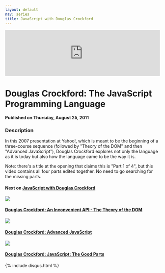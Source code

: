 ```yaml
---
layout: default
nav: series
title: JavaScript with Douglas Crockford
---
```


<div class="container">
    <div class="row mt grid">
        <div class="mt"></div>
        <div class="row" style="margin-bottom: 20px;">
            <div class="col-sm-push-1 col-sm-10 col-md-push-2 col-md-8">
                <div class="video-container">
                    <iframe width="100%" src="https://www.youtube.com/embed/v2ifWcnQs6M" frameborder="0" allowfullscreen></iframe>
                </div>
            </div>
            <div class="clearfix"></div>
            <div class="col-md-8">
                <h1>Douglas Crockford: The JavaScript Programming Language</h1>
                <h4>Published on Thursday, August 25, 2011</h4>
                <h3>Description</h3>
                <p>In this 2007 presentation at Yahoo!, which is meant to be the beginning of a three-course sequence (followed by "Theory of the DOM" and then "Advanced JavaScript"), Douglas Crockford explores not only the language as it is today but also how the language came to be the way it is.

Note: there's a title at the opening that claims this is "Part 1 of 4", but this video contains all four parts edited together. No need to go searching for the missing parts.</p>
            </div>
            <div class="col-md-4">
                <h4>Next on <a href="/series/javascript-with-douglas-crockford">JavaScript with Douglas Crockford</a></h4><div class="row" style="margin-bottom: 20px">
            <div class="col-md-6">
                <a href="/series/javascript-with-douglas-crockford/douglas-crockford-an-inconvenient-api-the-theory-of-the-dom">
                    <img src="/img/blank.gif" data-echo="https://i.ytimg.com/vi/Y2Y0U-2qJMs/hqdefault.jpg" class="img-responsive" />
                </a>
            </div>
            <div class="col-md-6">
                <h4>
                    <a href="/series/javascript-with-douglas-crockford/douglas-crockford-an-inconvenient-api-the-theory-of-the-dom">Douglas Crockford: An Inconvenient API - The Theory of the DOM</a>
                </h4>
            </div>
        </div><div class="row" style="margin-bottom: 20px">
            <div class="col-md-6">
                <a href="/series/javascript-with-douglas-crockford/douglas-crockford-advanced-javascript">
                    <img src="/img/blank.gif" data-echo="https://i.ytimg.com/vi/DwYPG6vreJg/hqdefault.jpg" class="img-responsive" />
                </a>
            </div>
            <div class="col-md-6">
                <h4>
                    <a href="/series/javascript-with-douglas-crockford/douglas-crockford-advanced-javascript">Douglas Crockford: Advanced JavaScript</a>
                </h4>
            </div>
        </div><div class="row" style="margin-bottom: 20px">
            <div class="col-md-6">
                <a href="/series/javascript-with-douglas-crockford/douglas-crockford-javascript-the-good-parts">
                    <img src="/img/blank.gif" data-echo="https://i.ytimg.com/vi/_DKkVvOt6dk/hqdefault.jpg" class="img-responsive" />
                </a>
            </div>
            <div class="col-md-6">
                <h4>
                    <a href="/series/javascript-with-douglas-crockford/douglas-crockford-javascript-the-good-parts">Douglas Crockford: JavaScript: The Good Parts</a>
                </h4>
            </div>
        </div>
            </div>
            <div class="col-md-8">
                {% include disqus.html %}
            </div>
        </div>
    </div>
    <div class="row mt grid"></div>
</div>
